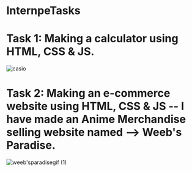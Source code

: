 # InternpeTasks

# Task 1: Making a calculator using HTML, CSS & JS.

![casio](https://github.com/TanViCh0UhAn12/InternpeTasks/assets/96679594/5424c1aa-047c-46cb-a69a-50325ecce5d3)


# Task 2: Making an e-commerce website using HTML, CSS & JS -- I have made an Anime Merchandise selling website named --> Weeb's Paradise. 

![weeb'sparadisegif (1)](https://github.com/TanViCh0UhAn12/InternpeTasks/assets/96679594/010e3e5d-3a63-4c10-85b4-cce5270e3d59)
